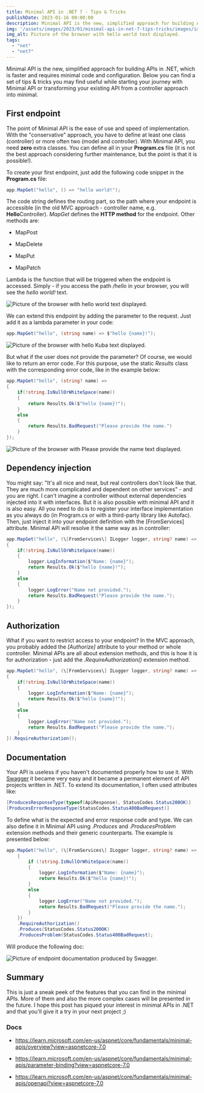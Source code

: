 ```yaml
---
title: Minimal API in .NET 7 - Tips & Tricks
publishDate: 2023-01-16 00:00:00
description: Minimal API is the new, simplified approach for building APIs in .NET, which is faster and requires minimal code and configuration. Below you can find a set of tips & tricks you may find useful while starting your journey with Minimal API or transforming your existing API from a controller approach into minimal.
img: '/assets/images/2023/01/minimal-api-in-net-7-tips-tricks/images/image.png'
img_alt: Picture of the browser with hello world text displayed.
tags: 
  - "net"
  - "net7"
---
```


Minimal API is the new, simplified approach for building APIs in .NET, which is faster and requires minimal code and configuration. Below you can find a set of tips & tricks you may find useful while starting your journey with Minimal API or transforming your existing API from a controller approach into minimal.

## First endpoint

The point of Minimal API is the ease of use and speed of implementation. With the "conservative" approach, you have to define at least one class (controller) or more often two (model and controller). With Minimal API, you need **zero** extra classes. You can define all in your **Program.cs** file (it is not the best approach considering further maintenance, but the point is that it is possible!).

To create your first endpoint, just add the following code snippet in the **Program.cs** file:

```csharp
app.MapGet("hello", () => "hello world!");
```

The code string defines the routing part, so the path where your endpoint is accessible (in the old MVC approach - controller name, e.g. **Hello**Controller). _MapGet_ defines the **HTTP method** for the endpoint. Other methods are:

- MapPost

- MapDelete

- MapPut

- MapPatch

Lambda is the function that will be triggered when the endpoint is accessed. Simply - if you access the path _/hello_ in your browser, you will see the _hello world!_ text.

![Picture of the browser with hello world text displayed.](/assets/images/2023/01/minimal-api-in-net-7-tips-tricks/images/image.png?w=481)

We can extend this endpoint by adding the parameter to the request. Just add it as a lambda parameter in your code:

```csharp
app.MapGet("hello", (string name) => $"hello {name}!");
```

![Picture of the browser with hello Kuba text displayed.](/assets/images/2023/01/minimal-api-in-net-7-tips-tricks/images/image-2.png?w=459)

But what if the user does not provide the parameter? Of course, we would like to return an error code. For this purpose, use the static _Results_ class with the corresponding error code, like in the example below:

```csharp
app.MapGet("hello", (string? name) =>
{
    if(!string.IsNullOrWhiteSpace(name))
    {
        return Results.Ok($"hello {name}!");
    }
    else
    {
        return Results.BadRequest("Please provide the name.")
    }
});
```

![Picture of the browser with Please provide the name text displayed.](/assets/images/2023/01/minimal-api-in-net-7-tips-tricks/images/image-3.png?w=439)

## Dependency injection

You might say: "It's all nice and neat, but real controllers don't look like that. They are much more complicated and dependent on other services" - and you are right. I can't imagine a controller without external dependencies injected into it with interfaces. But it is also possible with minimal API and it is also easy. All you need to do is to register your interface implementation as you always do (in Program.cs or with a third-party library like Autofac). Then, just inject it into your endpoint definition with the \[FromServices\] attribute. Minimal API will resolve it the same way as in controller:

```csharp
app.MapGet("hello", (\[FromServices\] ILogger logger, string? name) =>
{
    if(!string.IsNullOrWhiteSpace(name))
    {
        logger.LogInformation($"Name: {name}");
        return Results.Ok($"hello {name}!");
    }
    else
    {
        logger.LogError("Name not provided.");
        return Results.BadRequest("Please provide the name.");
    }
});
```

## Authorization

What if you want to restrict access to your endpoint? In the MVC approach, you probably added the _\[Authorize\]_ attribute to your method or whole controller. Minimal APIs are all about extension methods, and this is how it is for authorization - just add the _.RequireAuthorization()_ extension method.

```csharp
app.MapGet("hello", (\[FromServices\] ILogger logger, string? name) =>
{
    if(!string.IsNullOrWhiteSpace(name))
    {
        logger.LogInformation($"Name: {name}");
        return Results.Ok($"hello {name}!");
    }
    else
    {
        logger.LogError("Name not provided.");
        return Results.BadRequest("Please provide the name.");
    }
}).RequireAuthorization();
```

## Documentation

Your API is useless if you haven't documented properly how to use it. With [Swagger](https://swagger.io/) it became very easy and it became a permanent element of API projects written in .NET. To extend its documentation, I often used attributes like:

```csharp
[ProducesResponseType(typeof(ApiResponse), StatusCodes.Status200OK)]
[ProducesErrorResponseType(StatusCodes.Status400BadRequest)]
```

To define what is the expected and error response code and type. We can also define it in Minimal API using ._Produces_ and ._ProducesProblem_ extension methods and their generic counterparts. The example is presented below:

```csharp
app.MapGet("hello", (\[FromServices\] ILogger logger, string? name) =>
    {
        if (!string.IsNullOrWhiteSpace(name))
        {
            logger.LogInformation($"Name: {name}");
            return Results.Ok($"hello {name}!");
        }
        else
        {
            logger.LogError("Name not provided.");
            return Results.BadRequest("Please provide the name.");
        }
    })
    .RequireAuthorization()
    .Produces(StatusCodes.Status200OK)
    .ProducesProblem(StatusCodes.Status400BadRequest);
```

Will produce the following doc:

![Picture of endpoint documentation produced by Swagger.](/assets/images/2023/01/minimal-api-in-net-7-tips-tricks/images/image-4.png?w=1024)

## Summary

This is just a sneak peek of the features that you can find in the minimal APIs. More of them and also the more complex cases will be presented in the future. I hope this post has piqued your interest in minimal APIs in .NET and that you'll give it a try in your next project ;)

### Docs

- https://learn.microsoft.com/en-us/aspnet/core/fundamentals/minimal-apis/overview?view=aspnetcore-7.0

- https://learn.microsoft.com/en-us/aspnet/core/fundamentals/minimal-apis/parameter-binding?view=aspnetcore-7.0

- https://learn.microsoft.com/en-us/aspnet/core/fundamentals/minimal-apis/openapi?view=aspnetcore-7.0
